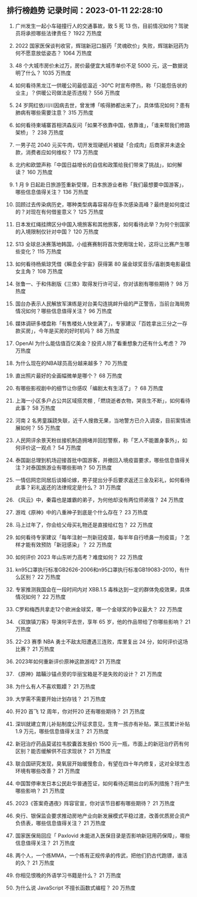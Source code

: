 
## 排行榜趋势 记录时间：2023-01-11 22:28:10
  
  1. 广州发生一起小车碰撞行人的交通事故，致 5 死 13 伤，目前情况如何？驾驶员将承担哪些法律责任？ 1922 万热度
    
  2. 2022 国家医保谈判收官，辉瑞新冠口服药「灵魂砍价」失败，辉瑞新冠药为何不愿意放低姿态？ 1064 万热度
    
  3. 48 个大城市房价未过万，房价最便宜大城市单价不足 5000 元，这一数据说明了什么？ 1035 万热度
    
  4. 如何看待黑龙江一供暖公司最低温近 -30℃ 时宣布停热，称「只能怨告状的业主」？供暖公司做法是否违规？ 556 万热度
    
  5. 24 岁网红依川川因病去世，曾发博「咳得肺都出来了」，具体情况如何？患有肺病有哪些需要注意？ 315 万热度
    
  6. 如何看待柬埔寨首相洪森反问「如果不依靠中国，依靠谁」，「谁来帮我们修路架桥」？ 238 万热度
    
  7. 一男子花 2040 元买牛肉，切开发现硬纸片被疑「合成肉」后商家并未退全款，消费者应如何维权？ 173 万热度
    
  8. 北约和欧盟声称「中国日益增长的自信和政策给我们带来了挑战」，如何解读？ 160 万热度
    
  9. 1 月 9 日起赴日旅游签重新受理，日本旅游业者称「我们最想要中国游客」，哪些信息值得关注？ 136 万热度
    
  10. 回顾过去传染病历史，哪种类型病毒容易存在多次感染高峰？最终是如何度过的？对现在有何借鉴意义？ 125 万热度
    
  11. 日本发红绳挂牌区分中国入境旅客和其他旅客，如何看待此举？为何个别国家的入境限制仅针对中国？ 120 万热度
    
  12. S13 全球总决赛落地韩国，小组赛赛制将首次使用瑞士轮，这将让比赛产生哪些变化？ 115 万热度
    
  13. 如何看待杨紫琼凭借《瞬息全宇宙》获得第 80 届金球奖音乐/喜剧类电影最佳女主角？ 108 万热度
    
  14. 张鲁一、于和伟剧版《三体》取得发行许可证，你对该剧有哪些期待？ 98 万热度
    
  15. 国台办表示人民解放军演练是对台美勾连挑衅升级的严正警告，当前台海局势情况如何？哪些信息值得关注？ 96 万热度
    
  16. 媒体调研多楼盘称「有售楼处人快坐满了」，专家建议「百姓拿出三分之一存款买房」，今年是买房的好时机吗？ 88 万热度
    
  17. OpenAI 为什么能估值百亿美金？投资人除了看重想象力还有什么考虑？ 79 万热度
    
  18. 为什么现在的NBA球员高分越来越多？ 70 万热度
    
  19. 直出照片最好的全画幅微单是哪个？ 68 万热度
    
  20. 有哪些影视剧中的细节让你感叹「编剧太有生活了」？ 68 万热度
    
  21. 上海一小区多户占公共区域搭灵棚 ,「燃烧逝者衣物，哭丧生不断」，如何看待此事？ 58 万热度
    
  22. 河南 2 名男童蹊跷失联，近千人搜救无果，当地警方已介入调查，目前案情进展如何？ 55 万热度
    
  23. 人民网评余景天粉丝接机制造拥堵并回怼警察，称「艺人不能置身事外」，如何评价这一观点？ 54 万热度
    
  24. 泰国副总理到机场迎接首批中国游客，并撤回入境疫苗要求，哪些信息值得关注？对泰国旅游业有哪些影响？ 50 万热度
    
  25. 一情侣网恋同居后谈婚论嫁，男子提出分手后要求返还三金及彩礼，如何看待此事？彩礼返还的法律规定是什么？ 31 万热度
    
  26. 《风云》中，秦霜也是雄霸的弟子，为何他却没有两位师弟强？ 24 万热度
    
  27. 游戏《原神》中的八重神子到底是个什么存在？ 23 万热度
    
  28. 马上过年了，你会给父母买礼物还是直接给红包？ 22 万热度
    
  29. 如何看待专家建议「每年注射一剂新冠疫苗，每半年自行喷鼻一剂疫苗」？怎样才能有效预防「新冠感染」？ 22 万热度
    
  30. 如何评价 2023 年山东听力高考？难度如何？ 22 万热度
    
  31. kn95口罩执行标准GB2626-2006和n95口罩执行标准GB19083-2010，有什么区别？ 22 万热度
    
  32. 专家推测我国会在一段时间内对 XBB.1.5 毒株达到一定的群体免疫效果，具体情况如何？ 22 万热度
    
  33. C罗和梅西共拿走12个欧洲金球奖，哪一个金球奖的争议最大？ 22 万热度
    
  34. 《双旗镇刀客》导演何平去世，享年 65 岁，他的作品带给了你哪些影响？ 21 万热度
    
  35. 22-23 赛季 NBA 勇士不敌太阳遭遇三连败，库里复出 24 分，如何评价这场比赛？ 21 万热度
    
  36. 2023年如何重新评价原神这款游戏? 21 万热度
    
  37. 《原神》踏鞴沙锚点旁的华丽宝箱是不是失败的设计？ 21 万热度
    
  38. 为什么有人不喜欢甄嬛？ 21 万热度
    
  39. 大学需不需要开始计划存钱？ 21 万热度
    
  40. 歼20 首飞 12 周年，你对歼20 还有哪些期待？ 21 万热度
    
  41. 深圳就建立育儿补贴制度公开征求意见，生育一孩亦有补贴，第三孩累计补贴 1.9 万元，哪些信息值得关注？ 21 万热度
    
  42. 新冠治疗药品莫诺拉韦胶囊首发报价 1500 元一瓶，市面上的新冠治疗药有何区别？能否缓解供不应求现状？ 21 万热度
    
  43. 联合国研究发现，臭氧层开始缓慢愈合，有望在四十年内修复，这对全球生态环境有哪些改善？ 21 万热度
    
  44. 中国暂停审发日本公民赴华普通签证，如何看待近期出台的系列措施？将产生哪些影响？ 21 万热度
    
  45. 2023《答案奇遇夜》阵容官宣，你对该节目都有哪些期待？ 21 万热度
    
  46. 央行、银保监会要求推动房地产业向新发展模式平稳过渡，改善优质房企资产负债表，哪些信息值得关注？ 21 万热度
    
  47. 国家医保局回应「 Paxlovid 未能进入医保目录是否影响新冠用药保障」，哪些信息值得关注？ 21 万热度
    
  48. 两个人，一个练MMA，一个练有正规传承的传武，把他们扔古代跑镖，谁活的久？ 21 万热度
    
  49. 你相见恨晚的外语学习书籍是什么？ 21 万热度
    
  50. 为什么说 JavaScript 不擅长函数式编程？ 20 万热度
    